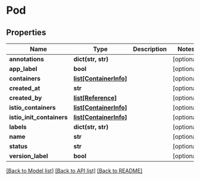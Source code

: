 # Pod

## Properties
Name | Type | Description | Notes
------------ | ------------- | ------------- | -------------
**annotations** | **dict(str, str)** |  | [optional] 
**app_label** | **bool** |  | [optional] 
**containers** | [**list[ContainerInfo]**](ContainerInfo.md) |  | [optional] 
**created_at** | **str** |  | [optional] 
**created_by** | [**list[Reference]**](Reference.md) |  | [optional] 
**istio_containers** | [**list[ContainerInfo]**](ContainerInfo.md) |  | [optional] 
**istio_init_containers** | [**list[ContainerInfo]**](ContainerInfo.md) |  | [optional] 
**labels** | **dict(str, str)** |  | [optional] 
**name** | **str** |  | [optional] 
**status** | **str** |  | [optional] 
**version_label** | **bool** |  | [optional] 

[[Back to Model list]](../README.md#documentation-for-models) [[Back to API list]](../README.md#documentation-for-api-endpoints) [[Back to README]](../README.md)

